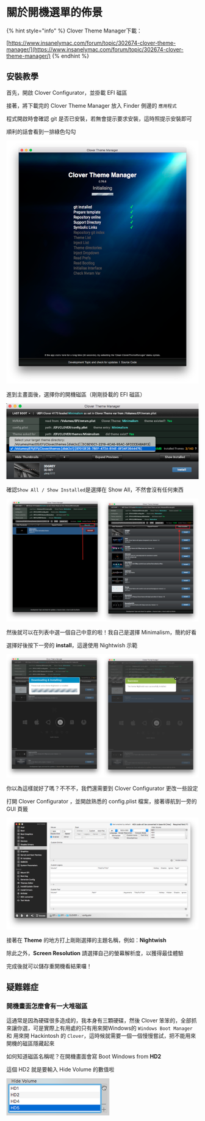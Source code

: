 # 關於開機選單的佈景

{% hint style="info" %}
Clover Theme Manager下載：

[https://www.insanelymac.com/forum/topic/302674-clover-theme-manager/](https://www.insanelymac.com/forum/topic/302674-clover-theme-manager/)
{% endhint %}

## 安裝教學

首先，開啟 Clover Configurator，並掛載 EFI 磁區

接著，將下載完的 Clover Theme Manager 放入 Finder 側邊的 `應用程式`

程式開啟時會確認 git 是否已安裝，若無會提示要求安裝，這時照提示安裝即可

順利的話會看到一排綠色勾勾

![](../.gitbook/assets/4-9_1.png)

進到主畫面後，選擇你的開機磁區（剛剛掛載的 EFI 磁區）

![](../.gitbook/assets/4-9_2.png)

確認`Show All / Show Installed`是選擇在 Show All，不然會沒有任何東西

![](../.gitbook/assets/4-9_3.png)

然後就可以在列表中選一個自己中意的啦！我自己是選擇 Minimalism，簡約好看

選擇好後按下一旁的 **install**，這邊使用 Nightwish 示範

![](../.gitbook/assets/4-9_4.png)

你以為這樣就好了嗎？不不不，我們還需要到 Clover Configurator 更改一些設定

打開 Clover Configurator ，並開啟熟悉的 config.plist 檔案，接著導航到一旁的 GUI 頁籤

![](../.gitbook/assets/4-9_5.png)

接著在 **Theme** 的地方打上剛剛選擇的主題名稱，例如：**Nightwish**

除此之外，**Screen Resolution** 請選擇自己的螢幕解析度，以獲得最佳體驗

完成後就可以儲存重開機看結果囉！

## 疑難雜症

### 開機畫面怎麼會有一大堆磁區

這通常是因為硬碟很多造成的，我本身有三顆硬碟，然後 Clover 笨笨的，全部抓來讓你選，可是實際上有用處的只有用來開Windows的 `Windows Boot Manager` 和 用來開 Hackintosh 的 `Clover`，這時候就需要一個一個慢慢嘗試，把不能用來開機的磁區隱藏起來

如何知道磁區名稱呢？在開機畫面會寫 Boot Windows from **HD2**

這個 HD2 就是要輸入 Hide Volume 的數值啦

![](../.gitbook/assets/4-9_6.png)

